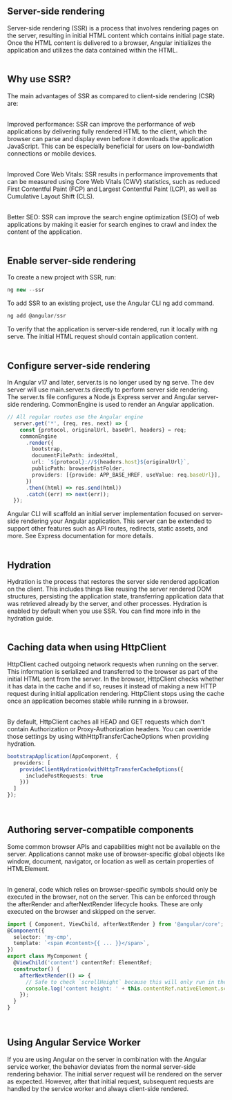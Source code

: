 ## Server-side rendering  
Server-side rendering (SSR) is a process that involves rendering pages on the server, resulting in initial HTML content which contains initial page state. Once the HTML content is delivered to a browser, Angular initializes the application and utilizes the data contained within the HTML.  
<br>

## Why use SSR?  
The main advantages of SSR as compared to client-side rendering (CSR) are:  
<br>

Improved performance: SSR can improve the performance of web applications by delivering fully rendered HTML to the client, which the browser can parse and display even before it downloads the application JavaScript. This can be especially beneficial for users on low-bandwidth connections or mobile devices.  
<br>

Improved Core Web Vitals: SSR results in performance improvements that can be measured using Core Web Vitals (CWV) statistics, such as reduced First Contentful Paint (FCP) and Largest Contentful Paint (LCP), as well as Cumulative Layout Shift (CLS).  
<br>

Better SEO: SSR can improve the search engine optimization (SEO) of web applications by making it easier for search engines to crawl and index the content of the application.  
<br>

## Enable server-side rendering  
To create a new project with SSR, run:  
```typescript
ng new --ssr
```  
To add SSR to an existing project, use the Angular CLI ng add command.  
```typescript
ng add @angular/ssr
```  
To verify that the application is server-side rendered, run it locally with ng serve. The initial HTML request should contain application content.  
<br>

## Configure server-side rendering  
 In Angular v17 and later, server.ts is no longer used by ng serve. The dev server will use main.server.ts directly to perform server side rendering.  
 The server.ts file configures a Node.js Express server and Angular server-side rendering. CommonEngine is used to render an Angular application.  

```typescript
// All regular routes use the Angular engine
  server.get('*', (req, res, next) => {
    const {protocol, originalUrl, baseUrl, headers} = req;
    commonEngine
      .render({
        bootstrap,
        documentFilePath: indexHtml,
        url: `${protocol}://${headers.host}${originalUrl}`,
        publicPath: browserDistFolder,
        providers: [{provide: APP_BASE_HREF, useValue: req.baseUrl}],
      })
      .then((html) => res.send(html))
      .catch((err) => next(err));
  });
```  
Angular CLI will scaffold an initial server implementation focused on server-side rendering your Angular application. This server can be extended to support other features such as API routes, redirects, static assets, and more. See Express documentation for more details.  
<br>

## Hydration  
Hydration is the process that restores the server side rendered application on the client. This includes things like reusing the server rendered DOM structures, persisting the application state, transferring application data that was retrieved already by the server, and other processes. Hydration is enabled by default when you use SSR. You can find more info in the hydration guide.  
<br>

## Caching data when using HttpClient  
HttpClient cached outgoing network requests when running on the server. This information is serialized and transferred to the browser as part of the initial HTML sent from the server. In the browser, HttpClient checks whether it has data in the cache and if so, reuses it instead of making a new HTTP request during initial application rendering. HttpClient stops using the cache once an application becomes stable while running in a browser.  
<br>

By default, HttpClient caches all HEAD and GET requests which don't contain Authorization or Proxy-Authorization headers. You can override those settings by using withHttpTransferCacheOptions when providing hydration.  
```typescript
bootstrapApplication(AppComponent, {
  providers: [
    provideClientHydration(withHttpTransferCacheOptions({
      includePostRequests: true
    }))
  ]
});
```  
<br>

## Authoring server-compatible components  
Some common browser APIs and capabilities might not be available on the server. Applications cannot make use of browser-specific global objects like window, document, navigator, or location as well as certain properties of HTMLElement.  
<br>

In general, code which relies on browser-specific symbols should only be executed in the browser, not on the server. This can be enforced through the afterRender and afterNextRender lifecycle hooks. These are only executed on the browser and skipped on the server.  
```typescript
import { Component, ViewChild, afterNextRender } from '@angular/core';
@Component({
  selector: 'my-cmp',
  template: `<span #content>{{ ... }}</span>`,
})
export class MyComponent {
  @ViewChild('content') contentRef: ElementRef;
  constructor() {
    afterNextRender(() => {
      // Safe to check `scrollHeight` because this will only run in the browser, not the server.
      console.log('content height: ' + this.contentRef.nativeElement.scrollHeight);
    });
  }
}
```  
<br>

## Using Angular Service Worker  
If you are using Angular on the server in combination with the Angular service worker, the behavior deviates from the normal server-side rendering behavior. The initial server request will be rendered on the server as expected. However, after that initial request, subsequent requests are handled by the service worker and always client-side rendered.